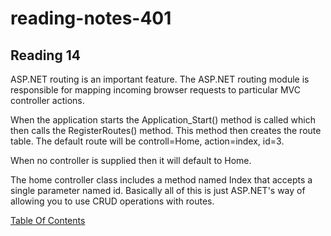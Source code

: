 # reading-notes-401


## Reading 14

ASP.NET routing is an important feature. The ASP.NET routing module is responsible for mapping incoming browser requests to particular MVC controller actions.

When the application starts the Application_Start() method is called which then calls the RegisterRoutes() method. This method then creates the route table. 
The default route will be controll=Home, action=index, id=3.

When no controller is supplied then it will default to Home.

The home controller class includes a method named Index that accepts a single parameter named id. Basically all of this is just ASP.NET's way of allowing you to use CRUD operations with routes.

[Table Of Contents](README.md)